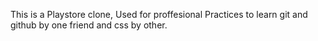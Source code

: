 This is a Playstore clone, Used for proffesional Practices to learn git and github by one friend and css by other.